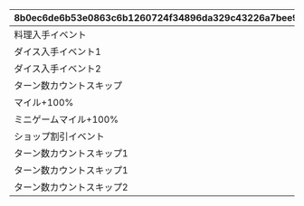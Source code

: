 |8b0ec6de6b53e0863c6b1260724f34896da329c43226a7bee9159d1aaac6a492|efce1d767a0d629d1ba2a42034a221c4ccdadb391f0c4f92baa0786fdbf5388e|3d7dc7d55a4c7509050d9b23e275973558fc463bb27d6eaf23ecfe8633109343|50696fae5481d4c372ec9e1da52bc344a3bbcd58b58a2c466bc3cf7e0ca209cd|e9c62f2d5a5a0d6e625d708816a62138c532b08dd27b7bd148d20c29adf1713b|83d575c01e6fb8c0ddfe462624c93cde6579fa4732109f8c3d39c9fb19990768|994933a8f6cef03505f22c720114a6da8de55442542aba6b3e3fe2633748cba2|
| --- | --- | --- | --- | --- | --- | --- |
|料理入手イベント|0|3|0|0|1|1|
|ダイス入手イベント1|0|1|0|0|2|2|
|ダイス入手イベント2|0|2|0|0|3|2|
|ターン数カウントスキップ|1|0|0|3|4|3|
|マイル+100%|0|100|1|2|5|4|
|ミニゲームマイル+100%|0|100|1|2|6|5|
|ショップ割引イベント|0|300|1|3|7|6|
|ターン数カウントスキップ1|2|0|0|3|98001|3|
|ターン数カウントスキップ1|1|0|0|3|98011|3|
|ターン数カウントスキップ2|2|0|0|3|98012|3|